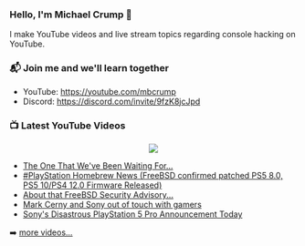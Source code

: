 ### Hello, I'm Michael Crump 👋

I make YouTube videos and live stream topics regarding console hacking on YouTube. 

### 📬 Join me and we'll learn together

- YouTube: https://youtube.com/mbcrump
- Discord: https://discord.com/invite/9fzK8jcJpd

### 📺 Latest YouTube Videos

<div align="center">

[<img src="https://img.shields.io/badge/-Subscribe-red?style=for-the-badge&logo=youtube&logoColor=white"/>](https://www.youtube.com/c/mbcrump?sub_confirmation=1)

</div>

<!-- YOUTUBE:START -->
- [The One That We&#39;ve Been Waiting For...](https://www.youtube.com/watch?v=he-7LB0JQN8)
- [#PlayStation Homebrew News &lpar;FreeBSD confirmed patched PS5 8.0, PS5 10/PS4 12.0 Firmware Released&rpar;](https://www.youtube.com/watch?v=sdMyOX2GNGU)
- [About that FreeBSD Security Advisory...](https://www.youtube.com/watch?v=I6hAzVLC-VQ)
- [Mark Cerny and Sony out of touch with gamers](https://www.youtube.com/watch?v=DmyJpnPhipg)
- [Sony&#39;s Disastrous PlayStation 5 Pro Announcement Today](https://www.youtube.com/watch?v=FZQHEO0NOmI)
<!-- YOUTUBE:END -->

➡️ [more videos...](https://youtube.com/mbcrump)


